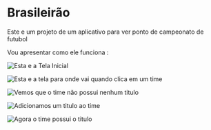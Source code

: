 # Brasileirão

Este e um projeto de um aplicativo para ver ponto de campeonato de futubol

Vou apresentar como ele funciona : 


![Esta e a Tela Inicial](https://github.com/DiegoFariaFuel/brasileirao/raw/main/1.png)


![Esta e a tela para onde vai quando clica em um time](https://github.com/DiegoFariaFuel/brasileirao/raw/main/2.png)


![Vemos que o time não possui nenhum titulo](https://github.com/DiegoFariaFuel/brasileirao/raw/main/3.png)


![Adicionamos um titulo ao time](https://github.com/DiegoFariaFuel/brasileirao/raw/main/4.png)

![Agora o time possui o titulo](https://github.com/DiegoFariaFuel/brasileirao/raw/main/5.png)




